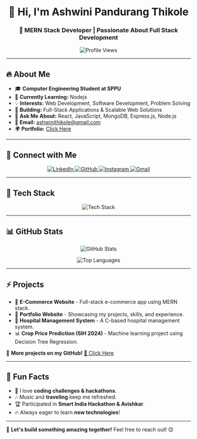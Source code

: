 <h1 align="center">👋 Hi, I'm Ashwini Pandurang Thikole</h1>
<h3 align="center">🚀 MERN Stack Developer | Passionate About Full Stack Development</h3>

<p align="center">
  <img src="https://komarev.com/ghpvc/?username=ashuthikole2004&label=Profile%20Views&color=0e75b6&style=flat" alt="Profile Views" />
</p>

---

## 🔥 About Me  
- 🎓 **Computer Engineering Student at SPPU**  
- 🌱 **Currently Learning:** Nodejs
- 💡 **Interests:** Web Development, Software Development, Problem Solving  
- 🚀 **Building:** Full-Stack Applications & Scalable Web Solutions  
- 💬 **Ask Me About:** React, JavaScript, MongoDB, Express.js, Node.js  
- 📧 **Email:** [ashwinithikole@gmail.com](mailto:ashwinithikole@gmail.com)  
- 🌍 **Portfolio:** [Click Here](https://portfolio-kohl-mu-66.vercel.app/)

---
## 🔗 Connect with Me  
<p align="center">
  <a href="https://linkedin.com/in/ashwini-thikole" target="_blank" rel="nofollow">
    <img src="https://img.shields.io/badge/-LinkedIn-0077B5?style=for-the-badge&logo=linkedin&logoColor=white" alt="LinkedIn" />
  </a>
  <a href="https://github.com/ashu-2004" target="_blank" rel="nofollow">
    <img src="https://img.shields.io/badge/-GitHub-181717?style=for-the-badge&logo=github&logoColor=white" alt="GitHub" />
  </a>
  <a href="https://instagram.com/__ashu_2004__" target="_blank" rel="nofollow">
    <img src="https://img.shields.io/badge/-Instagram-E4405F?style=for-the-badge&logo=instagram&logoColor=white" alt="Instagram" />
  </a>
  <a href="mailto:ashwinithikole@gmail.com" rel="nofollow">
    <img src="https://img.shields.io/badge/-Gmail-D14836?style=for-the-badge&logo=gmail&logoColor=white" alt="Gmail" />
  </a>
</p>

---

## 🚀 Tech Stack  
<p align="center">
  <img src="https://skillicons.dev/icons?i=html,css,bootstrap,js,react,nodejs,express,mongodb,mysql,java,python,c,cpp,git,github,vscode,php" alt="Tech Stack" />
</p>

---

## 📊 GitHub Stats  
<p align="center">
  <img src="https://github-readme-stats.vercel.app/api?username=ashuthikole2004&show_icons=true&theme=tokyonight" alt="GitHub Stats" />
</p>
<p align="center">
  <img src="https://github-readme-stats.vercel.app/api/top-langs/?username=ashuthikole2004&layout=compact&theme=tokyonight" alt="Top Languages" />
</p>

---

## ⚡ Projects  
- 🚀 **E-Commerce Website** - Full-stack e-commerce app using MERN stack.  
- 🌱 **Portfolio Website** - Showcasing my projects, skills, and experience.  
- 🏥 **Hospital Management System** - A C-based hospital management system.  
- 📊 **Crop Price Prediction (SIH 2024)** - Machine learning project using Decision Tree Regression.  

📌 **More projects on my GitHub!** [🔗 Click Here](https://github.com/ashuthikole2004)

---

## 🎯 Fun Facts  
- 🌟 I love **coding challenges & hackathons**.  
- 🎶 Music and **traveling** keep me refreshed.  
- 🏆 Participated in **Smart India Hackathon & Avishkar**.  
- 🔥 Always eager to learn **new technologies**!  

---

🚀 **Let's build something amazing together!** Feel free to reach out! 😊
